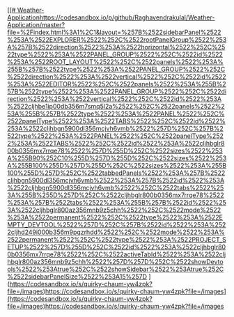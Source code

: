 [[[# Weather-Application](https://codesandbox.io/p/github/Raghavendrakulal/Weather-Application/master?file=%2Findex.html%3A1%2C1&layout=%257B%2522sidebarPanel%2522%253A%2522EXPLORER%2522%252C%2522rootPanelGroup%2522%253A%257B%2522direction%2522%253A%2522horizontal%2522%252C%2522type%2522%253A%2522PANEL_GROUP%2522%252C%2522id%2522%253A%2522ROOT_LAYOUT%2522%252C%2522panels%2522%253A%255B%257B%2522type%2522%253A%2522PANEL_GROUP%2522%252C%2522direction%2522%253A%2522vertical%2522%252C%2522id%2522%253A%2522EDITOR%2522%252C%2522panels%2522%253A%255B%257B%2522type%2522%253A%2522PANEL_GROUP%2522%252C%2522direction%2522%253A%2522vertical%2522%252C%2522id%2522%253A%2522cljhbe1ip00db356m7smq5l2a%2522%252C%2522panels%2522%253A%255B%257B%2522type%2522%253A%2522PANEL%2522%252C%2522panelType%2522%253A%2522TABS%2522%252C%2522id%2522%253A%2522cljhbgn5900dl356mcjvh6vmb%2522%257D%252C%257B%2522type%2522%253A%2522PANEL%2522%252C%2522panelType%2522%253A%2522TABS%2522%252C%2522id%2522%253A%2522cljhbglr800b0356mx7rrqe78%2522%257D%255D%252C%2522sizes%2522%253A%255B90%252C10%255D%257D%255D%252C%2522sizes%2522%253A%255B100%255D%257D%255D%252C%2522sizes%2522%253A%255B100%255D%257D%252C%2522tabbedPanels%2522%253A%257B%2522cljhbgn5900dl356mcjvh6vmb%2522%253A%257B%2522id%2522%253A%2522cljhbgn5900dl356mcjvh6vmb%2522%252C%2522tabs%2522%253A%255B%255D%257D%252C%2522cljhbglr800b0356mx7rrqe78%2522%253A%257B%2522tabs%2522%253A%255B%257B%2522id%2522%253A%2522cljhbglr800az356mnb9z5chh%2522%252C%2522mode%2522%253A%2522permanent%2522%252C%2522type%2522%253A%2522EMPTY_DEVTOOL%2522%257D%252C%257B%2522id%2522%253A%2522cljhd249i000b356m9pqzrhdd%2522%252C%2522mode%2522%253A%2522permanent%2522%252C%2522type%2522%253A%2522PROJECT_SETUP%2522%257D%255D%252C%2522id%2522%253A%2522cljhbglr800b0356mx7rrqe78%2522%252C%2522activeTabId%2522%253A%2522cljhbglr800az356mnb9z5chh%2522%257D%257D%252C%2522showDevtools%2522%253Atrue%252C%2522showSidebar%2522%253Atrue%252C%2522sidebarPanelSize%2522%253A15%257D)https://codesandbox.io/p/github/Raghavendrakulal/Weather-Application/master?file=%2Findex.html%3A1%2C1&layout=%257B%2522sidebarPanel%2522%253A%2522EXPLORER%2522%252C%2522rootPanelGroup%2522%253A%257B%2522direction%2522%253A%2522horizontal%2522%252C%2522type%2522%253A%2522PANEL_GROUP%2522%252C%2522id%2522%253A%2522ROOT_LAYOUT%2522%252C%2522panels%2522%253A%255B%257B%2522type%2522%253A%2522PANEL_GROUP%2522%252C%2522direction%2522%253A%2522vertical%2522%252C%2522id%2522%253A%2522EDITOR%2522%252C%2522panels%2522%253A%255B%257B%2522type%2522%253A%2522PANEL_GROUP%2522%252C%2522direction%2522%253A%2522vertical%2522%252C%2522id%2522%253A%2522cljhbe1ip00db356m7smq5l2a%2522%252C%2522panels%2522%253A%255B%257B%2522type%2522%253A%2522PANEL%2522%252C%2522panelType%2522%253A%2522TABS%2522%252C%2522id%2522%253A%2522cljhbgn5900dl356mcjvh6vmb%2522%257D%252C%257B%2522type%2522%253A%2522PANEL%2522%252C%2522panelType%2522%253A%2522TABS%2522%252C%2522id%2522%253A%2522cljhbglr800b0356mx7rrqe78%2522%257D%255D%252C%2522sizes%2522%253A%255B90%252C10%255D%257D%255D%252C%2522sizes%2522%253A%255B100%255D%257D%255D%252C%2522sizes%2522%253A%255B100%255D%257D%252C%2522tabbedPanels%2522%253A%257B%2522cljhbgn5900dl356mcjvh6vmb%2522%253A%257B%2522id%2522%253A%2522cljhbgn5900dl356mcjvh6vmb%2522%252C%2522tabs%2522%253A%255B%255D%257D%252C%2522cljhbglr800b0356mx7rrqe78%2522%253A%257B%2522tabs%2522%253A%255B%257B%2522id%2522%253A%2522cljhbglr800az356mnb9z5chh%2522%252C%2522mode%2522%253A%2522permanent%2522%252C%2522type%2522%253A%2522EMPTY_DEVTOOL%2522%257D%252C%257B%2522id%2522%253A%2522cljhd249i000b356m9pqzrhdd%2522%252C%2522mode%2522%253A%2522permanent%2522%252C%2522type%2522%253A%2522PROJECT_SETUP%2522%257D%255D%252C%2522id%2522%253A%2522cljhbglr800b0356mx7rrqe78%2522%252C%2522activeTabId%2522%253A%2522cljhbglr800az356mnb9z5chh%2522%257D%257D%252C%2522showDevtools%2522%253Atrue%252C%2522showSidebar%2522%253Atrue%252C%2522sidebarPanelSize%2522%253A15%257D
](https://codesandbox.io/s/quirky-chaum-yw4zpk?file=/images)https://codesandbox.io/s/quirky-chaum-yw4zpk?file=/images](https://codesandbox.io/s/quirky-chaum-yw4zpk?file=/images)https://codesandbox.io/s/quirky-chaum-yw4zpk?file=/images
